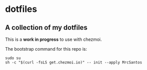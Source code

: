 # dotfiles
## A collection of my dotfiles

This is a **work in progress** to use with chezmoi.

The bootstrap command for this repo is:
```
sudo su
sh -c "$(curl -fsLS get.chezmoi.io)" -- init --apply MrcSantos
```

